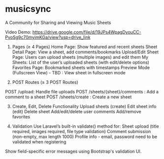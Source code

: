 # musicsync
A Community for Sharing and Viewing Music Sheets

Video Demo: https://drive.google.com/file/d/19JPs4WpagDyouCC-PyoSg9c70myimKGa/view?usp=drive_link

1. Pages (≥ 4 Pages)
Home Page: Show featured and recent sheets
Sheet Detail Page: View a sheet, add comments/bookmarks
Upload/Edit Sheet Page: Users can upload sheets (multiple images) and edit them
My Sheets: List of the user’s uploaded sheets (with edit/delete options)
Favorites Page: Bookmarked sheets with timestamps
Preview Mode (Fullscreen View) - TBD : View sheet in fullscreen mode

2. POST Routes (≥ 3 POST Routes)

POST /upload: Handle file uploads
POST /sheets/{sheet}/comments : Add a comment to a sheet
POST /sheets/create : Create a new sheet

3. Create, Edit, Delete Functionality
Upload sheets (create)
Edit sheet info (edit)
Delete sheet
Add/edit/delete user comments
Add/remove favorites

4. Validation 
Use Laravel’s built-in validate() method for:
Sheet upload (title required, images required, file type validation)
Comment submission (non-empty, max length 1000)
Profile info - email, password need to be validated when registering

Show field-specific error messages using Bootstrap's validation UI.

